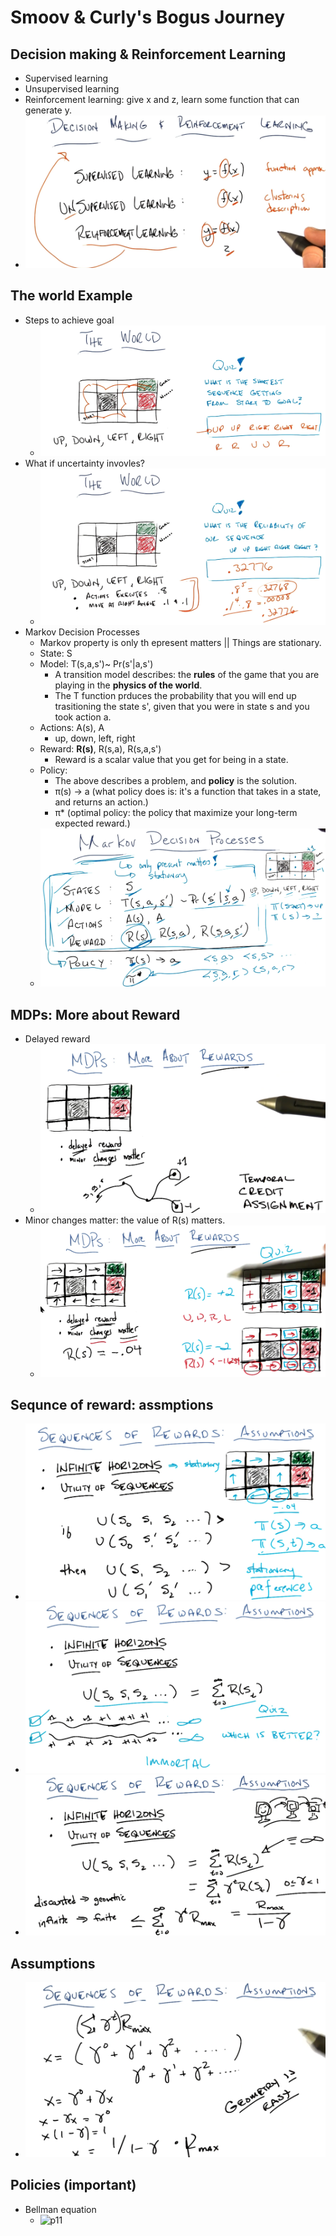 # Smoov & Curly's Bogus Journey

## Decision making & Reinforcement Learning
- Supervised learning
- Unsupervised learning 
- Reinforcement learning: give x and z, learn some function that can generate y.
- ![learnings_p1](https://raw.githubusercontent.com/suereey/RL_CS7642_Fall2021_StudyNotes/main/screenshot/P1_01.PNG)

## The world Example
- Steps to achieve goal
	- ![p2](https://raw.githubusercontent.com/suereey/RL_CS7642_Fall2021_StudyNotes/main/screenshot/P1_02.PNG)
- What if uncertainty invovles?
	- ![p3](https://raw.githubusercontent.com/suereey/RL_CS7642_Fall2021_StudyNotes/main/screenshot/P1_03.PNG)
- Markov Decision Processes
	- Markov property is only th epresent matters || Things are stationary.
	- State: S
	- Model: T(s,a,s')~ Pr(s'|a,s')
		- A transition model describes: the **rules** of the game that you are playing in the **physics of the world**.
		- The T function prduces the probability that you will end up trasitioning the state s', given that you were in state s and you took action a.
	- Actions: A(s), A 
		- up, down, left, right
	- Reward: **R(s)**, R(s,a), R(s,a,s')
		- Reward is a scalar value that you get for being in a state.
	- Policy:
		- The above describes a problem, and **policy** is the solution.
		- π(s) → a (what policy does is: it's a function that takes in a state, and returns an action.)
		- π* (optimal policy: the policy that maximize your long-term expected reward.)
	- ![p4](https://raw.githubusercontent.com/suereey/RL_CS7642_Fall2021_StudyNotes/main/screenshot/P1_04.PNG)

## MDPs: More about Reward
- Delayed reward
	- ![p5](https://raw.githubusercontent.com/suereey/RL_CS7642_Fall2021_StudyNotes/main/screenshot/P1_05.PNG)
- Minor changes matter: the value of R(s) matters.
	- ![p6](https://raw.githubusercontent.com/suereey/RL_CS7642_Fall2021_StudyNotes/main/screenshot/P1_06.PNG)

## Sequnce of reward: assmptions
- ![p7](https://raw.githubusercontent.com/suereey/RL_CS7642_Fall2021_StudyNotes/main/screenshot/P1_07.PNG)
- ![p8](https://raw.githubusercontent.com/suereey/RL_CS7642_Fall2021_StudyNotes/main/screenshot/P1_08.PNG)
- ![p9](https://raw.githubusercontent.com/suereey/RL_CS7642_Fall2021_StudyNotes/main/screenshot/P1_09.PNG)
## Assumptions
- ![p10](https://raw.githubusercontent.com/suereey/RL_CS7642_Fall2021_StudyNotes/main/screenshot/P1_10.PNG)

## Policies (important)
- Bellman equation
	- ![p11]()


